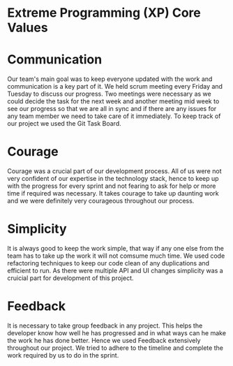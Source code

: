 # Extreme Programming (XP) Core Values

# Communication 

Our team's main goal was to keep everyone updated with the work and communication is a key part of it. We held scrum meeting every Friday and Tuesday to discuss our progress. Two meetings were necessary as we could decide the task for the next week and another meeting mid week to see our progress so that we are all in sync and if there are any issues for any team member we need to take care of it immediately. To keep track of our project we used the Git Task Board.

# Courage

Courage was a crucial part of our development process. All of us were not very confident of our expertise in the technology stack, hence to keep up with the progress for every sprint and not fearing to ask for help or more time if required was necessary. It takes courage to take up daunting work and we were definitely very courageous throughout our process.

# Simplicity

It is always good to keep the work simple, that way if any one else from the team has to take up the work it will not comsume much time. We used code refactoring techniques to keep our code clean of any duplications and efficient to run. As there were multiple API and UI changes simplicity was a cruicial part for development of this project.

# Feedback

It is necessary to take group feedback in any project. This helps the developer know how well he has progressed and in what ways can he make the work he has done better. Hence we used Feedback extensively throughout our project. We tried to adhere to the timeline and complete the work required by us to do in the sprint.